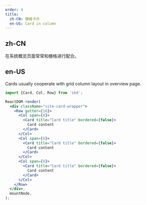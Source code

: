 ```yaml
---
order: 4
title:
  zh-CN: 栅格卡片
  en-US: Card in column
---
```


## zh-CN

在系统概览页面常常和栅格进行配合。

## en-US

Cards usually cooperate with grid column layout in overview page.

```jsx
import {Card, Col, Row} from 'skd';

ReactDOM.render(
  <div className="site-card-wrapper">
    <Row gutter={16}>
      <Col span={8}>
        <Card title="Card title" bordered={false}>
          Card content
        </Card>
      </Col>
      <Col span={8}>
        <Card title="Card title" bordered={false}>
          Card content
        </Card>
      </Col>
      <Col span={8}>
        <Card title="Card title" bordered={false}>
          Card content
        </Card>
      </Col>
    </Row>
  </div>,
  mountNode,
);
```

<style>
.site-card-wrapper {
  padding: 30px;
  background: #ececec;
}

[data-theme="dark"] .site-card-wrapper {
  background: #303030;
}
</style>
